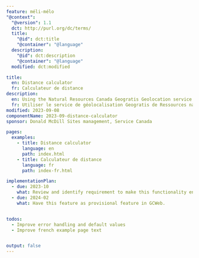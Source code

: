 ```yaml
---
feature: méli-mélo
"@context":
  "@version": 1.1
  dct: http://purl.org/dc/terms/
  title:
    "@id": dct:title
    "@container": "@language"
  description:
    "@id": dct:description
    "@container": "@language"
  modified: dct:modified

title:
  en: Distance calculator
  fr: Calculateur de distance 
description:
  en: Using the Natural Resources Canada Geogratis Geolocation service to provide the distance between a known set of coordinates and an address provided by the user.
  fr: Utiliser le service de géolocalisation Geogratis de Ressources naturelles Canada pour fournir la distance entre un ensemble de coordonnées connu et une adresse fournie par l'utilisateur.
modified: 2023-09-08
componentName: 2023-09-distance-calculator
sponsor: Donald McDill Sites management, Service Canada  

pages:
  examples:
    - title: Distance calculator
      language: en
      path: index.html
    - title: Calculateur de distance
      language: fr
      path: index-fr.html

implementationPlan:
  - due: 2023-10
    what: Review and identify requirement to make this functionality enterprise ready.
  - due: 2024-02
    what: Have this feature as provisional feature in GCWeb.


todos:
  - Improve error handling and default values
  - Improve french example page text


output: false
---
```

